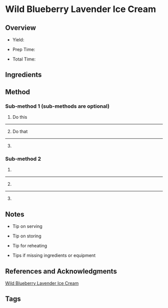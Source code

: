 # Wild Blueberry Lavender Ice Cream

## Overview

- Yield:

- Prep Time:

- Total Time:

## Ingredients



## Method

### Sub-method 1 (sub-methods are optional)

1. Do this
---
2. Do that
---
3.

### Sub-method 2

1.
---
2.
---
3.

## Notes

- Tip on serving

- Tip on storing

- Tip for reheating

- Tips if missing ingredients or equipment

## References and Acknowledgments

[Wild Blueberry Lavender Ice Cream](http://www.ambitiouskitchen.com/2016/05/wild-blueberry-lavender-ice-cream/)

## Tags


